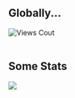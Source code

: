  <h2>Globally...</h2>
  <!-- Views Count -->
  <img src="https://komarev.com/ghpvc/?username=Milo40&color=328fa8&label=Nb_Views_Cnt()" alt="Views Cout">
  <br>
  <br>
  
  <h2>Some Stats</h2>
  <!-- Stats -->
  <img align="center" src="https://github-readme-stats.vercel.app/api?username=Milo40&count_private=true&show_icons=true&theme=prussian" />
  
<!--
<a href="https://github.com/anuraghazra/github-readme-stats">
  <img align="center" src="https://github-readme-stats.vercel.app/api/top-langs/?username=Milo40&langs_count=10&theme=vue&layout=compact" />
</a>
-->

